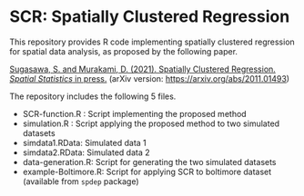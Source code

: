 # SCR: Spatially Clustered Regression

This repository provides R code implementing spatially clustered regression for spatial data analysis, as proposed by the following paper.

[Sugasawa, S. and Murakami, D. (2021). Spatially Clustered Regression. *Spatial Statistics* in press.](https://doi.org/10.1016/j.spasta.2021.100525)
(arXiv version: https://arxiv.org/abs/2011.01493)

The repository includes the following 5 files.

* SCR-function.R : Script implementing the proposed method
* simulation.R : Script applying the proposed method to two simulated datasets 
* simdata1.RData: Simulated data 1
* simdata2.RData: Simulated data 2
* data-generation.R: Script for generating the two simulated datasets
* example-Boltimore.R: Script for applying SCR to boltimore dataset (available from `spdep` package)
